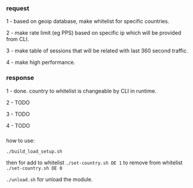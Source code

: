 ### request
1 - based on geoip database, make whitelist for specific countries. 

2 - make rate limit (eg PPS) based on specific ip which will be provided from CLI.

3 - make table of sessions that will be related with last 360 second traffic.

4 - make high performance.

### response
1 - done. country to whitelist is changeable by CLI in runtime.

2 - TODO

3 - TODO

4 - TODO

###
how to use:

`./build_load_setup.sh`

then for add to whitelist `./set-country.sh DE 1` to remove from whitelist `./set-country.sh DE 0`

`./unload.sh` for unload the module.
